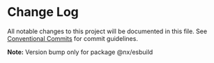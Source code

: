 # Change Log

All notable changes to this project will be documented in this file.
See [Conventional Commits](https://conventionalcommits.org) for commit guidelines.



**Note:** Version bump only for package @nx/esbuild
